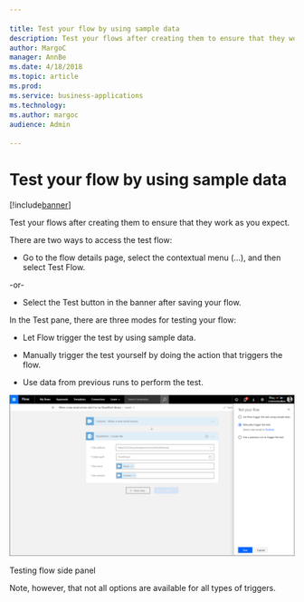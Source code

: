 ```yaml
---

title: Test your flow by using sample data
description: Test your flows after creating them to ensure that they work as you expect.
author: MargoC
manager: AnnBe
ms.date: 4/18/2018
ms.topic: article
ms.prod: 
ms.service: business-applications
ms.technology: 
ms.author: margoc
audience: Admin

---
```

#  Test your flow by using sample data




[!include[banner](../../../includes/banner.md)]

Test your flows after creating them to ensure that they work as you expect.

There are two ways to access the test flow:

-   Go to the flow details page, select the contextual menu (…), and then select
    Test Flow.

\-or-

-   Select the Test button in the banner after saving your flow.

In the Test pane, there are three modes for testing your flow:

-   Let Flow trigger the test by using sample data.

-   Manually trigger the test yourself by doing the action that triggers the
    flow.

-   Use data from previous runs to perform the test.

![A screenshot of the testing flow side panel](media/test-flow-by-using-sample-data-1.png "A screenshot of the testing flow side panel")
<!-- IMAGE_AppPlat_FlowsTest_AA.png -->


Testing flow side panel

Note, however, that not all options are available for all types of triggers.
